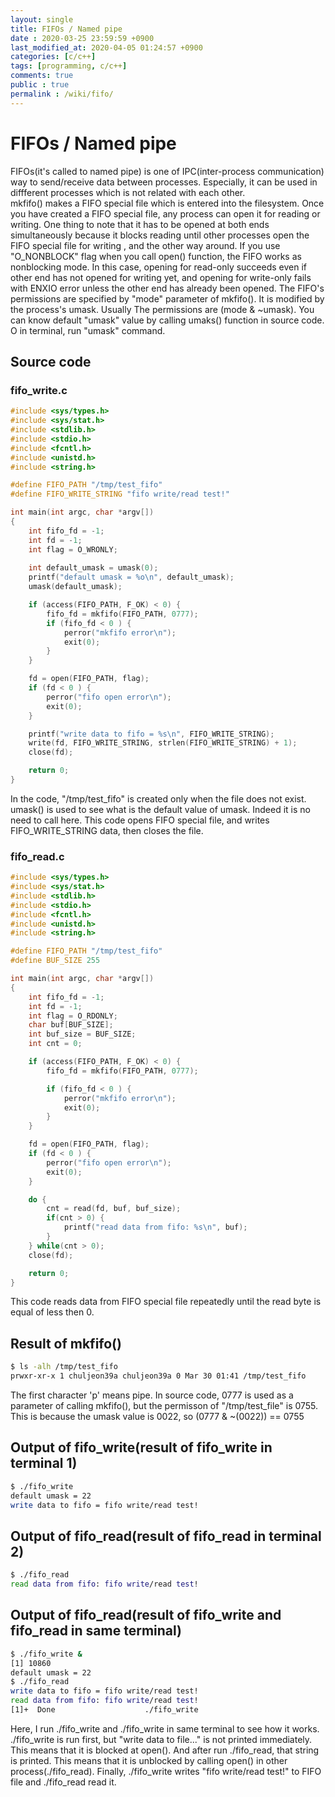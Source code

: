```yaml
---
layout: single
title: FIFOs / Named pipe
date : 2020-03-25 23:59:59 +0900
last_modified_at: 2020-04-05 01:24:57 +0900
categories: [c/c++]
tags: [programming, c/c++]
comments: true
public : true
permalink : /wiki/fifo/
---
```


# FIFOs / Named pipe
FIFOs(it's called to named pipe) is one of IPC(inter-process communication) way to send/receive data between processes. Especially, it can be used in diffferent processes which is not related with each other.  
mkfifo() makes a FIFO special file which is entered into the filesystem. Once you have created a FIFO special file, any process can open it for reading or writing. One thing to note that it has to be opened at both ends simultaneously because it blocks reading until other processes open the FIFO special file for writing , and the other way around.
If you use "O_NONBLOCK" flag when you call open() function, the FIFO works as nonblocking mode. In this case, opening for read-only succeeds even if other end has not opened for writing yet, and opening for write-only fails with ENXIO error unless the other end has already been opened.
The FIFO's permissions are specified by "mode" parameter of mkfifo(). It is modified by the process's umask. Usually The permissions are (mode & ~umask).
 You can know default "umask" value by calling umaks() function in source code. O in terminal, run "umask" command.

## Source code
### fifo_write.c
```c 
#include <sys/types.h>
#include <sys/stat.h>
#include <stdlib.h>
#include <stdio.h>
#include <fcntl.h>
#include <unistd.h>
#include <string.h>

#define FIFO_PATH "/tmp/test_fifo"
#define FIFO_WRITE_STRING "fifo write/read test!"

int main(int argc, char *argv[])
{ 
	int fifo_fd = -1;
	int fd = -1;
	int flag = O_WRONLY; 
	
	int default_umask = umask(0);
	printf("default umask = %o\n", default_umask);
	umask(default_umask);

	if (access(FIFO_PATH, F_OK) < 0) {
		fifo_fd = mkfifo(FIFO_PATH, 0777); 
		if (fifo_fd < 0 ) {
			perror("mkfifo error\n");
			exit(0);
		}
	}

	fd = open(FIFO_PATH, flag);
	if (fd < 0 ) {
		perror("fifo open error\n");
		exit(0);
	}

	printf("write data to fifo = %s\n", FIFO_WRITE_STRING);
	write(fd, FIFO_WRITE_STRING, strlen(FIFO_WRITE_STRING) + 1);
	close(fd);

	return 0; 
} 
```
In the code, "/tmp/test_fifo" is created only when the file does not exist.  
umask() is used to see what is the default value of umask. Indeed it is no need to call here.
This code opens FIFO special file, and writes FIFO_WRITE_STRING data, then closes the file.  

### fifo_read.c
```c 
#include <sys/types.h>
#include <sys/stat.h>
#include <stdlib.h>
#include <stdio.h>
#include <fcntl.h>
#include <unistd.h>
#include <string.h>

#define FIFO_PATH "/tmp/test_fifo"
#define BUF_SIZE 255 

int main(int argc, char *argv[])
{ 
	int fifo_fd = -1;
	int fd = -1;
	int flag = O_RDONLY; 
	char buf[BUF_SIZE];
	int buf_size = BUF_SIZE;
	int cnt = 0;

	if (access(FIFO_PATH, F_OK) < 0) {
		fifo_fd = mkfifo(FIFO_PATH, 0777);

		if (fifo_fd < 0 ) {
			perror("mkfifo error\n");
			exit(0);
		}
	}

	fd = open(FIFO_PATH, flag);
	if (fd < 0 ) {
		perror("fifo open error\n");
		exit(0);
	}

	do {
		cnt = read(fd, buf, buf_size); 
		if(cnt > 0) {
			printf("read data from fifo: %s\n", buf); 
		}
	} while(cnt > 0);
	close(fd);

	return 0; 
}
```
This code reads data from FIFO special file repeatedly until the read byte is equal of less then 0.

## Result of mkfifo()
```bash
$ ls -alh /tmp/test_fifo 
prwxr-xr-x 1 chuljeon39a chuljeon39a 0 Mar 30 01:41 /tmp/test_fifo
```
The first character 'p' means pipe. In source code, 0777 is used as a parameter of calling mkfifo(), but the permisson of "/tmp/test_file" is 0755. This is because the umask value is 0022, so (0777 & ~(0022)) == 0755

## Output of fifo_write(result of fifo_write in terminal 1)
```bash 
$ ./fifo_write 
default umask = 22
write data to fifo = fifo write/read test!
```

## Output of fifo_read(result of fifo_read in terminal 2)
```bash 
$ ./fifo_read 
read data from fifo: fifo write/read test!
```

## Output of fifo_read(result of fifo_write and fifo_read in same terminal)
```bash 
$ ./fifo_write &
[1] 10860
default umask = 22
$ ./fifo_read 
write data to fifo = fifo write/read test!
read data from fifo: fifo write/read test!
[1]+  Done                    ./fifo_write
```
Here, I run ./fifo_write and ./fifo_write in same terminal to see how it works. ./fifo_write is run first, but "write data to file..." is not printed immediately. This means that it is blocked at open(). And after run ./fifo_read, that string is printed. This means that it is unblocked by calling open() in other process(./fifo_read). Finally, ./fifo_write writes "fifo write/read test!" to FIFO file and ./fifo_read read it.


 

